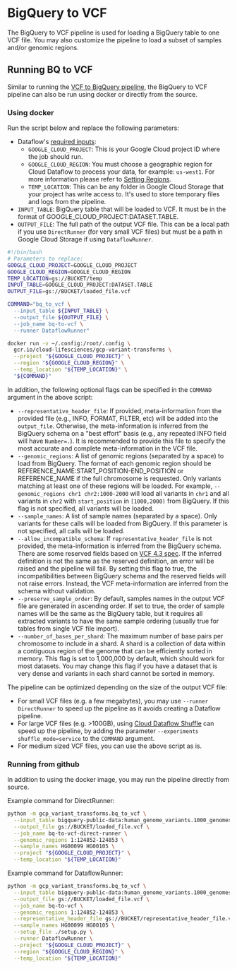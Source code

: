 # BigQuery to VCF

The BigQuery to VCF pipeline is used for loading a BigQuery table to one VCF
file. You may also customize the pipeline to load a subset of samples and/or
genomic regions.

## Running BQ to VCF

Similar to running the
[VCF to BigQuery pipeline](/README.md/#loading-vcf-files-to-bigquery), the
BigQuery to VCF pipeline can also be run using docker or directly from the
source.

### Using docker

Run the script below and replace the following parameters:

* Dataflow's [required inputs](https://cloud.google.com/dataflow/docs/guides/specifying-exec-params#configuring-pipelineoptions-for-execution-on-the-cloud-dataflow-service):
  * `GOOGLE_CLOUD_PROJECT`: This is your Google Cloud project ID where the job
  should run.
  * `GOOGLE_CLOUD_REGION`: You must choose a geographic region for Cloud Dataflow
  to process your data, for example: `us-west1`. For more information please refer to
  [Setting Regions](docs/setting_region.md).
  * `TEMP_LOCATION`: This can be any folder in Google Cloud Storage that your
  project has write access to. It's used to store temporary files and logs
  from the pipeline.
* `INPUT_TABLE`: BigQuery table that will be loaded to VCF. It must be in the
  format of GOOGLE_CLOUD_PROJECT:DATASET.TABLE.
* `OUTPUT_FILE`: The full path of the output VCF file. This can be a local path
  if you use `DirectRunner` (for very small VCF files) but must be a path in
  Google Cloud Storage if using `DataflowRunner`.

```bash
#!/bin/bash
# Parameters to replace:
GOOGLE_CLOUD_PROJECT=GOOGLE_CLOUD_PROJECT
GOOGLE_CLOUD_REGION=GOOGLE_CLOUD_REGION
TEMP_LOCATION=gs://BUCKET/temp
INPUT_TABLE=GOOGLE_CLOUD_PROJECT:DATASET.TABLE
OUTPUT_FILE=gs://BUCKET/loaded_file.vcf

COMMAND="bq_to_vcf \
  --input_table ${INPUT_TABLE} \
  --output_file ${OUTPUT_FILE} \
  --job_name bq-to-vcf \
  --runner DataflowRunner"

docker run -v ~/.config:/root/.config \
  gcr.io/cloud-lifesciences/gcp-variant-transforms \
  --project "${GOOGLE_CLOUD_PROJECT}" \
  --region "${GOOGLE_CLOUD_REGION}" \
  --temp_location "${TEMP_LOCATION}" \
  "${COMMAND}"
```

In addition, the following optional flags can be specified in the `COMMAND`
argument in the above script:
* `--representative_header_file`: If provided, meta-information from the
  provided file (e.g., INFO, FORMAT, FILTER, etc) will be added into the
  `output_file`. Otherwise, the meta-information is inferred from the BigQuery
  schema on a "best effort" basis (e.g., any repeated INFO field will have
  `Number=.`). It is recommended to provide this file to specify the most
  accurate and complete meta-information in the VCF file.
* `--genomic_regions`: A list of genomic regions (separated by a space) to load
  from BigQuery. The format of each genomic region should be
  REFERENCE_NAME:START_POSITION-END_POSITION or REFERENCE_NAME if the full
  chromosome is requested. Only variants matching at least one of these regions
  will be loaded. For example, `--genomic_regions chr1 chr2:1000-2000` will load
  all variants in `chr1` and all variants in `chr2` with `start_position` in
  `[1000,2000)` from BigQuery. If this flag is not specified, all variants will
  be loaded.
* `--sample_names`: A list of sample names (separated by a space). Only
  variants for these calls will be loaded from BigQuery. If this parameter is
  not specified, all calls will be loaded.
* `--allow_incompatible_schema`: If `representative_header_file` is not
  provided, the meta-information is inferred from the BigQuery schema. There are
  some reserved fields based on
  [VCF 4.3 spec](http://samtools.github.io/hts-specs/VCFv4.3.pdf). If the
  inferred definition is not the same as the reserved definition, an error will
  be raised and the pipeline will fail. By setting this flag to true, the
  incompatibilities between BigQuery schema and the reserved fields will not
  raise errors. Instead, the VCF meta-information are inferred from the schema
  without validation.
* `--preserve_sample_order`: By default, samples names in the output VCF file
  are generated in ascending order. If set to true, the order of sample names
  will be the same as the BigQuery table, but it requires all extracted variants
  to have the same sample ordering (usually true for tables from single VCF file
  import).
* `--number_of_bases_per_shard`: The maximum number of base pairs per
  chromosome to include in a shard. A shard is a collection of data within a
  contiguous region of the genome that can be efficiently sorted in memory.
  This flag is set to 1,000,000 by default, which should work for most datasets.
  You may change this flag if you have a dataset that is very dense and variants
  in each shard cannot be sorted in memory.

The pipeline can be optimized depending on the size of the output VCF file:
* For small VCF files (e.g. a few megabytes), you may use
  `--runner DirectRunner` to speed up the pipeline as it avoids creating a
  Dataflow pipeline.
* For large VCF files (e.g. >100GB), using
  [Cloud Dataflow Shuffle](https://cloud.google.com/dataflow/service/dataflow-service-desc#cloud-dataflow-shuffle)
  can speed up the pipeline, by adding the parameter
  `--experiments shuffle_mode=service` to the `COMMAND` argument.
* For medium sized VCF files, you can use the above script as is.

### Running from github

In addition to using the docker image, you may run the pipeline directly from
source.

Example command for DirectRunner:

```bash
python -m gcp_variant_transforms.bq_to_vcf \
  --input_table bigquery-public-data:human_genome_variants.1000_genomes_phase_3_variants_20150220 \
  --output_file gs://BUCKET/loaded_file.vcf \
  --job_name bq-to-vcf-direct-runner \
  --genomic_regions 1:124852-124853 \
  --sample_names HG00099 HG00105 \
  --project "${GOOGLE_CLOUD_PROJECT}" \
  --temp_location "${TEMP_LOCATION}"
```

Example command for DataflowRunner:

```bash
python -m gcp_variant_transforms.bq_to_vcf \
  --input_table bigquery-public-data:human_genome_variants.1000_genomes_phase_3_variants_20150220 \
  --output_file gs://BUCKET/loaded_file.vcf \
  --job_name bq-to-vcf \
  --genomic_regions 1:124852-124853 \
  --representative_header_file gs://BUCKET/representative_header_file.vcf \
  --sample_names HG00099 HG00105 \
  --setup_file ./setup.py \
  --runner DataflowRunner \
  --project "${GOOGLE_CLOUD_PROJECT}" \
  --region "${GOOGLE_CLOUD_REGION}" \
  --temp_location "${TEMP_LOCATION}"
```
